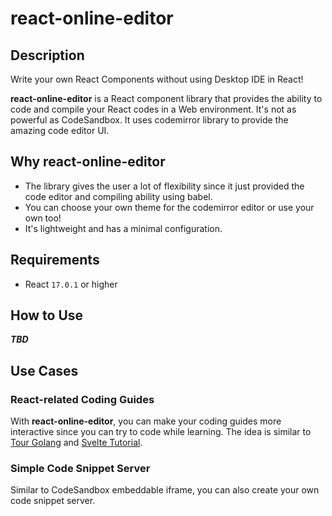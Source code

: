 # react-online-editor
## Description
Write your own React Components without using Desktop IDE in React!

**react-online-editor** is a React component library that provides the ability to code and compile your React codes in a Web environment. It's not as powerful as CodeSandbox. It uses codemirror library to provide the amazing code editor UI.

## Why react-online-editor
- The library gives the user a lot of flexibility since it just provided the code editor and compiling ability using babel.
- You can choose your own theme for the codemirror editor or use your own too!
- It's lightweight and has a minimal configuration.

## Requirements
- React `17.0.1` or higher

## How to Use
***TBD***

## Use Cases
### React-related Coding Guides
With **react-online-editor**, you can make your coding guides more interactive since you can try to code while learning. The idea is similar to [Tour Golang](https://tour.golang.org/) and [Svelte Tutorial](https://svelte.dev/tutorial/basics).

### Simple Code Snippet Server
Similar to CodeSandbox embeddable iframe, you can also create your own code snippet server.